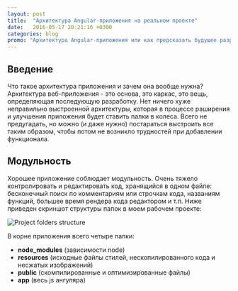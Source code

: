 ```yaml
---
layout: post
title:  "Архитектура Angular-приложения на реальном проекте"
date:   2016-05-17 20:21:16 +0300
categories: blog
promo: "Архитектура Angular-приложения или как предсказать будущее разработки, предугадать ошибки и обходить грабли. На реальном рабочем проекте мне пришлось думать максимально объектно ориентированно, продумывая маштабируемость функционала. Это весьма интересная часть работы программистом."
---
```

## Введение ##
Что такое архитектура приложения и зачем она вообще нужна? Архитектура веб-приложения - это основа, это каркас, это вещь, определяющая последующую разработку. Нет ничего хуже неправильно выстроенной архитектуры, которая в процессе раширения и улучшения приложения будет ставить палки в колеса. Всего не предугадать, но можно (и даже нужно) постараться выстроить все таким образом, чтобы потом не возникло трудностей при добавлении функционала.


## Модульность ##
Хорошее приложение соблюдает модульность. Очень тяжело контролировать и редактировать код, хранящийся в одном файле: бесконечный поиск по комментариям или строчкам кода, названиям функций, большее время рендера кода редактором и т.п. Ниже приведен скриншот структуры папок в моем рабочем проекте:
   
  ![Project folders structure](https://i.gyazo.com/f31d07d7d9bf549b6f84edb0853bbc15.png)
  
В корне приложения всего четыре папки:
* __node_modules__ (зависимости node)
* __resources__ (исходные файлы стилей, нескопилированного кода и несжатых изображений)
* __public__ (скомпилированные и оптимизированные файлы)
* __app__ (весь js ангуляра)
